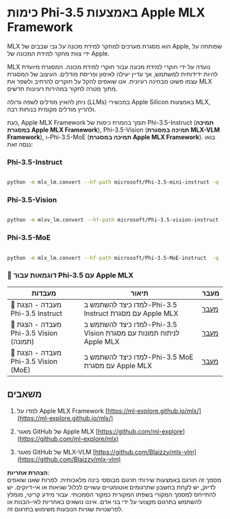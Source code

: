 # **כימות Phi-3.5 באמצעות Apple MLX Framework**

MLX הוא מסגרת מערכים למחקר למידת מכונה על גבי שבבים של Apple, שפותחה על ידי צוות מחקר למידת המכונה של Apple.

MLX נועדה על ידי חוקרי למידת מכונה עבור חוקרי למידת מכונה. המסגרת מיועדת להיות ידידותית למשתמש, אך עדיין יעילה לאימון ופריסת מודלים. העיצוב של המסגרת עצמו פשוט מבחינה רעיונית. אנו שואפים להקל על חוקרים להרחיב ולשפר את MLX מתוך מטרה לחקור במהירות רעיונות חדשים.

ניתן להאיץ מודלים לשפה גדולה (LLMs) במכשירי Apple Silicon באמצעות MLX, ולהריץ מודלים מקומית בנוחות רבה.

כעת, Apple MLX Framework תומך בהמרת כימות של Phi-3.5-Instruct (**תמיכה במסגרת Apple MLX Framework**), Phi-3.5-Vision (**תמיכה במסגרת MLX-VLM Framework**), ו-Phi-3.5-MoE (**תמיכה במסגרת Apple MLX Framework**). בואו ננסה זאת:

### **Phi-3.5-Instruct**

```bash

python -m mlx_lm.convert --hf-path microsoft/Phi-3.5-mini-instruct -q

```

### **Phi-3.5-Vision**

```bash

python -m mlxv_lm.convert --hf-path microsoft/Phi-3.5-vision-instruct -q

```

### **Phi-3.5-MoE**

```bash

python -m mlx_lm.convert --hf-path microsoft/Phi-3.5-MoE-instruct  -q

```

### **🤖 דוגמאות עבור Phi-3.5 עם Apple MLX**

| מעבדות    | תיאור | מעבר |
| -------- | ------- |  ------- |
| 🚀 מעבדה - הצגת Phi-3.5 Instruct  | למדו כיצד להשתמש ב-Phi-3.5 Instruct עם מסגרת Apple MLX   |  [מעבר](../../../../../code/09.UpdateSamples/Aug/mlx-phi35-instruct.ipynb)    |
| 🚀 מעבדה - הצגת Phi-3.5 Vision (תמונה) | למדו כיצד להשתמש ב-Phi-3.5 Vision לניתוח תמונות עם מסגרת Apple MLX     |  [מעבר](../../../../../code/09.UpdateSamples/Aug/mlx-phi35-vision.ipynb)    |
| 🚀 מעבדה - הצגת Phi-3.5 Vision (MoE)   | למדו כיצד להשתמש ב-Phi-3.5 MoE עם מסגרת Apple MLX  |  [מעבר](../../../../../code/09.UpdateSamples/Aug/mlx-phi35-moe.ipynb)    |

## **משאבים**

1. למדו על Apple MLX Framework [https://ml-explore.github.io/mlx/](https://ml-explore.github.io/mlx/)

2. מאגר GitHub של Apple MLX [https://github.com/ml-explore](https://github.com/ml-explore/mlx)

3. מאגר GitHub של MLX-VLM [https://github.com/Blaizzy/mlx-vlm](https://github.com/Blaizzy/mlx-vlm)

**הצהרת אחריות**:  
מסמך זה תורגם באמצעות שירותי תרגום מבוססי בינה מלאכותית. למרות שאנו שואפים לדיוק, יש לקחת בחשבון שתרגומים אוטומטיים עשויים לכלול שגיאות או אי-דיוקים. יש להתייחס למסמך המקורי בשפתו המקורית כמקור הסמכותי. עבור מידע קריטי, מומלץ להשתמש בתרגום מקצועי על ידי בני אדם. איננו נושאים באחריות לאי-הבנות או לפרשנויות שגויות הנובעות משימוש בתרגום זה.
